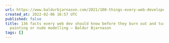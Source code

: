 ```yaml
---
url: https://www.baldurbjarnason.com/2021/100-things-every-web-developer-should-know/
created_at: 2022-02-06 16:57 UTC
published: false
title: 136 facts every web dev should know before they burn out and turn to landscape
  painting or nude modelling – Baldur Bjarnason
tags: []
---
```



